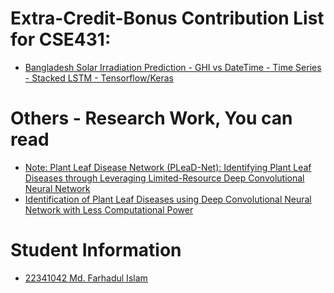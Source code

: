 # Extra-Credit-Bonus Contribution List for CSE431:
- [Bangladesh Solar Irradiation Prediction - GHI vs DateTime - Time Series - Stacked LSTM - Tensorflow/Keras](https://github.com/farhad324/BD-Solar-Irradiation-Prediction-Stacked-LSTM)

# Others - Research Work, You can read
- [Note: Plant Leaf Disease Network (PLeaD-Net): Identifying Plant Leaf Diseases through Leveraging Limited-Resource Deep Convolutional Neural Network](https://www.researchgate.net/publication/361561141_Note_Plant_Leaf_Disease_Network_PLeaD-Net_Identifying_Plant_Leaf_Diseases_through_Leveraging_Limited-Resource_Deep_Convolutional_Neural_Network)
- [Identification of Plant Leaf Diseases using Deep Convolutional Neural Network with Less Computational Power](https://www.researchgate.net/publication/356811443_Identification_of_Plant_Leaf_Diseases_using_Deep_Convolutional_Neural_Network_with_Less_Computational_Power)
# Student Information
- [22341042 Md. Farhadul Islam](https://github.com/farhad324) 

